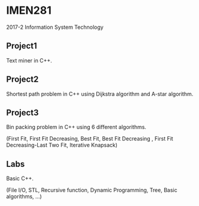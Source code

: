 # IMEN281
2017-2 Information System Technology

## Project1
Text miner in C++.

## Project2
Shortest path problem in C++ using Dijkstra algorithm and A-star algorithm.

## Project3
Bin packing problem in C++ using 6 different algorithms.

(First Fit, First Fit Decreasing, Best Fit, Best Fit Decreasing
, First Fit Decreasing-Last Two Fit, Iterative Knapsack)

## Labs
Basic C++.

(File I/O, STL, Recursive function, Dynamic Programming, Tree, Basic algorithms, ...)
